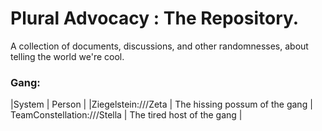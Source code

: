 # Plural Advocacy : The Repository.

A collection of documents, discussions, and other randomnesses, about telling the world we're cool.

### Gang:
|System | Person |
|Ziegelstein:///Zeta | The hissing possum of the gang |
TeamConstellation:///Stella | The tired host of the gang |


<!--
**Here are some ideas to get you started:**

🙋‍♀️ A short introduction - what is your organization all about?
🌈 Contribution guidelines - how can the community get involved?
👩‍💻 Useful resources - where can the community find your docs? Is there anything else the community should know?
🍿 Fun facts - what does your team eat for breakfast?
🧙 Remember, you can do mighty things with the power of [Markdown](https://docs.github.com/github/writing-on-github/getting-started-with-writing-and-formatting-on-github/basic-writing-and-formatting-syntax)
-->
